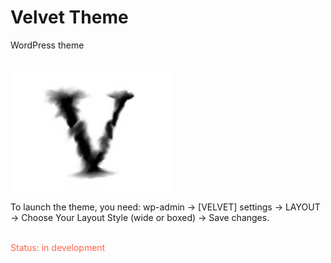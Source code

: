 # Velvet Theme

WordPress theme

<br/>
<img src="images/images.jpg" />
<br/>

To launch the theme, you need:
wp-admin -> [VELVET] settings -> LAYOUT -> Choose Your Layout Style (wide or boxed) -> Save changes.

<br/>
<span style="color:tomato">Status: in development</span>
